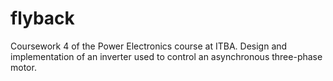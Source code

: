 # flyback
Coursework 4 of the Power Electronics course at ITBA. Design and implementation of an inverter used to control an asynchronous three-phase motor.
